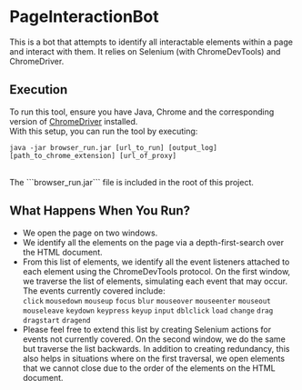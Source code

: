 # PageInteractionBot
This is a bot that attempts to identify all interactable elements within a page and interact with them. It relies on Selenium (with ChromeDevTools) and  ChromeDriver.

## Execution
To run this tool, ensure you have Java, Chrome and the corresponding version of <a href="https://chromedriver.chromium.org/downloads">ChromeDriver</a> installed.<br/>
With this setup, you can run the tool by executing:
<br/>
```
java -jar browser_run.jar [url_to_run] [output_log] [path_to_chrome_extension] [url_of_proxy]
```
<br/>
The ```browser_run.jar``` file is included in the root of this project.

## What Happens When You Run?
- We open the page on two windows.
- We identify all the elements on the page via a depth-first-search over the HTML document.
- From this list of elements, we identify all the event listeners attached to each element using the ChromeDevTools protocol.
On the first window, we traverse the list of elements, simulating each event that may occur. The events currently covered include:<br/>
```click```
```mousedown```
```mouseup```
```focus```
```blur```
```mouseover```
```mouseenter```
```mouseout```
```mouseleave```
```keydown```
```keypress```
```keyup```
```input```
```dblclick```
```load```
```change```
```drag```
```dragstart```
```dragend```
- Please feel free to extend this list by creating Selenium actions for events not currently covered.
On the second window, we do the same but traverse the list backwards. In addition to creating redundancy, this also helps in situations where on the first traversal, we open elements that we cannot close due to the order of the elements on the HTML document.
